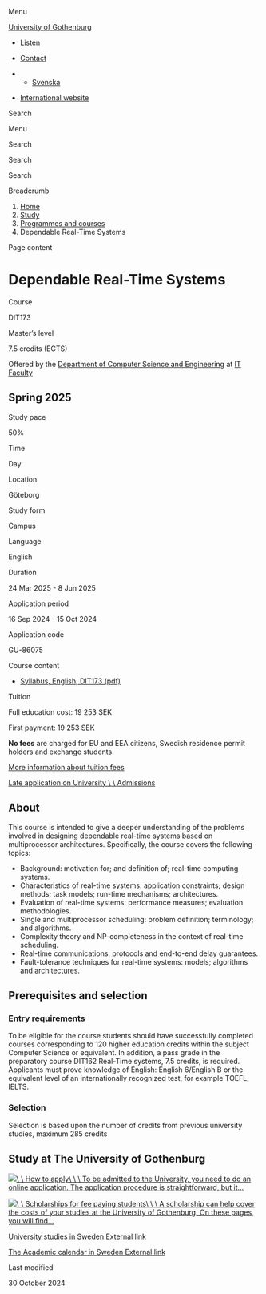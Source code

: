 Menu

[University of Gothenburg](/en)

- [Listen](//app-eu.readspeaker.com/cgi-bin/rsent?customerid=9467&lang=en_uk&readclass=region--content&url=https%3A%2F%2Fwww.gu.se%2Fen%2Fstudy-gothenburg%2Fdependable-real-time-systems-dit173 "Listen with ReadSpeaker")

- [Contact](/en/contact)

- - [Svenska](/studera/hitta-utbildning/palitliga-realtidssystem-dit173)
- [International website](/en/study-gothenburg/dependable-real-time-systems-dit173)

Search


Menu


Search


Search

Search

Breadcrumb

1. [Home](/en)
2. [Study](/en/study-in-gothenburg)
3. [Programmes and courses](/en/study-in-gothenburg/study-options)
4. Dependable Real-Time Systems


Page content

# Dependable Real-Time Systems

Course


DIT173


Master’s level



7.5 credits (ECTS)



Offered by the
[Department of Computer Science and Engineering](https://www.gu.se/en/computer-science-engineering)
at
[IT Faculty](https://www.gu.se/en/it-faculty)

## Spring 2025

Study pace


50%

Time


Day

Location


Göteborg

Study form


Campus

Language


English

Duration


24 Mar 2025
\- 8 Jun 2025

Application period


16 Sep 2024
\- 15 Oct 2024

Application code


GU-86075

Course content


- [Syllabus, English, DIT173 (pdf)](https://kursplaner.gu.se/pdf/kurs/en/DIT173)


Tuition


Full education cost: 19 253 SEK

First payment: 19 253 SEK

**No fees** are charged for EU and EEA citizens, Swedish residence permit holders and exchange students.

[More information about tuition fees](https://www.gu.se/en/study-in-gothenburg/apply/tuition-fees)

[Late application on University \\
\\
Admissions](https://www.universityadmissions.se/intl/addtobasket?id=GU-86075&period=VT+2025)

## About

This course is intended to give a deeper understanding of the problems involved in designing dependable real-time systems based on multiprocessor architectures. Specifically, the course covers the following topics:

- Background: motivation for; and definition of; real-time computing systems.
- Characteristics of real-time systems: application constraints; design methods; task models; run-time mechanisms; architectures.
- Evaluation of real-time systems: performance measures; evaluation methodologies.
- Single and multiprocessor scheduling: problem definition; terminology; and algorithms.
- Complexity theory and NP-completeness in the context of real-time scheduling.
- Real-time communications: protocols and end-to-end delay guarantees.
- Fault-tolerance techniques for real-time systems: models; algorithms and architectures.


## Prerequisites and selection

### Entry requirements

To be eligible for the course students should have successfully completed courses corresponding to 120 higher education credits within the subject Computer Science or equivalent. In addition, a pass grade in the preparatory course DIT162 Real-Time systems, 7.5 credits, is required. Applicants must prove knowledge of English: English 6/English B or the equivalent level of an internationally recognized test, for example TOEFL, IELTS.

### Selection

Selection is based upon the number of credits from previous university studies, maximum 285 credits

## Study at The University of Gothenburg

[![](/sites/default/files/dynamic-image/dynamic_image_2188_218/public/2020-03/cytonn-photography-ZJEKICY5EXY-unsplash.jpg?media_id=2553&width=1904&height=208)\\
\\
How to apply\\
\\
\\
To be admitted to the University, you need to do an online application. The application procedure is straightforward, but it…](/en/study-in-gothenburg/apply)

[![](/sites/default/files/dynamic-image/dynamic_image_2188_218/public/2024-01/GU-7.jpg?media_id=95188&width=1904&height=208)\\
\\
Scholarships for fee paying students\\
\\
\\
A scholarship can help cover the costs of your studies at the University of Gothenburg. On these pages, you will find…](/en/study-in-gothenburg/apply/scholarships-for-fee-paying-students)

[University studies in Sweden External link](https://www.gu.se/en/study-in-gothenburg/before-you-arrive/university-studies-in-sweden "External link")

[The Academic calendar in Sweden External link](https://www.gu.se/en/study-in-gothenburg/when-you-are-here/academic-calendar "External link")

Last modified


30 October 2024